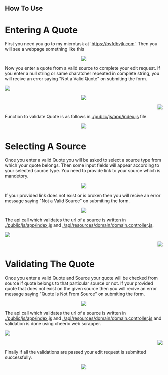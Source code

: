 ## How To Use


# Entering A Quote

First you need you go to my microtask at 'https://bvfdbvjk.com'.
Then you will see a webpage something like this

<p align="center"><img src="public/images/home.png"></p>

Now you enter a quote from a valid source to complete your edit request.
If you enter a null string or same charatcher repeated in complete string, you will recive an error saying "Not a Valid Quote" on submiting the form.

<p align="left"><img src="public/images/invalidQuote1.png"></p> <p align="center"><img src="public/images/invalidQuote2.png"></p> <p align="right"><img src="public/images/invalidQuote3.png"></p>

Function to validate Quote is as follows in [./public/js/app/index.js](./public/js/app/index.js) file.

<p align="center"><img src="public/images/validateTextarea.png"></p>


# Selecting A Source

Once you enter a valid Quote you will be asked to select a source type from which your quote belongs.
Then some input fields will appear according to your selected source type. You need to provide link to your source which is mandetory.

<p align="center"><img src="public/images/selectSource.png"></p>

If your provided link does not exist or is broken then you will recive an error message saying "Not a Valid Source" on submiting the form.

<p align="center"><img src="public/images/invalidSource.png"></p>

The api call which validates the url of a source is written in [./public/js/app/index.js](./public/js/app/index.js) and [./api/resources/domain/domain.controller.js](./api/resources/domain/domain.controller.js).

<p align="left"><img src="public/images/validateUrl.png"></p> <p align="right"><img src="public/images/validateUrl2.png"></p>


# Validating The Quote

Once you enter a valid Quote and Source your quote will be checked from source if quote belongs to that particular source or not.
If your provided quote that does not exist on the given source then you will recive an error message saying "Quote Is Not From Source" on submiting the form.

<p align="center"><img src="public/images/quoteFromSource.png"></p>

The api call which validates the url of a source is written in [./public/js/app/index.js](./public/js/app/index.js) and [./api/resources/domain/domain.controller.js](./api/resources/domain/domain.controller.js) and validation is done using cheerio web scrapper.

<p align="left"><img src="public/images/quoteFromSource1.png"></p> <p align="right"><img src="public/images/quoteFromSource2.png"></p>

Finally if all the validations are passed your edit request is submitted successfully.

<p align="center"><img src="public/images/successful.png"></p>

